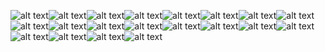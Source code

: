 ![alt text](https://encrypted-tbn0.gstatic.com/images?q=tbn:ANd9GcQsoEDUxaYMfyrf9YpsbZI84gSY5xvvjQ-dOFy9pqD2nFir8-D4Jmed-GAFXQ&s)![alt text](https://encrypted-tbn0.gstatic.com/images?q=tbn:ANd9GcQeyctG9tUDC5VuiPT0fmcNfpka1vbjkyaz4b0EfwEFJbM6thWGtBZA4IbpOR8&s)![alt text](https://encrypted-tbn0.gstatic.com/images?q=tbn:ANd9GcSbX6jFwptGkZ0GFTx0s5HSuqx-6ichbd9yhFdLCIOTWi7ng7vKBfD_Yuch7zI&s)![alt text](https://encrypted-tbn0.gstatic.com/images?q=tbn:ANd9GcQc8M4CKrXBdTY3U4ek9Z1mITF82r8qoN6xiLGPzaQvT7r_Eg0BBMN1GuP-CA&s)![alt text](https://encrypted-tbn0.gstatic.com/images?q=tbn:ANd9GcSxfMwig0ZYdlJpPsFjw8HefcjgMTeTlB5hWDXSlSQTsnQXYnPkheh3mqo8Ayg&s)![alt text](https://encrypted-tbn0.gstatic.com/images?q=tbn:ANd9GcTnUim_kuO8HLKOi_3p7VdlO3Tm-5znWb1oIiq13oBqxsA9yn-UnJLdZGZnNnc&s)![alt text](https://encrypted-tbn0.gstatic.com/images?q=tbn:ANd9GcSJWWVrFCSqO1s9SLTpANuqMXnJYUYvCdCT29e3J7dNsNU8CIvSnVl9eP71QVQ&s)![alt text](https://encrypted-tbn0.gstatic.com/images?q=tbn:ANd9GcQS-E-b-s9SqJQqkmNyyjFIyovLio_JHQxvRVrSwjZQGGxzFDLbHilciPNLFA&s)![alt text](https://encrypted-tbn0.gstatic.com/images?q=tbn:ANd9GcTn5_eOGIH9BduB4CyUjj0kQusDWph8P9HFuV4F52QU9Nf38sy8arZR0hE5nw&s)![alt text](https://encrypted-tbn0.gstatic.com/images?q=tbn:ANd9GcQ9SBH6JsMx7L-dOETZEb2I2VWHlgNWAAYDPU61QSvs9jCjSkNUZiiMN_pG9g&s)![alt text](https://encrypted-tbn0.gstatic.com/images?q=tbn:ANd9GcSICpSwMbAk0oor-IoPVTsGMuQXSc-kkaCZVT45pjZMm9r4eFirPzZj2xDz418&s)![alt text](https://encrypted-tbn0.gstatic.com/images?q=tbn:ANd9GcRKyCmsZbx_imIkVIyxeU4D1RXHR6SBOEJWFCK3Lw1m6yyxBeKLx7P_sieWcA&s)![alt text](https://encrypted-tbn0.gstatic.com/images?q=tbn:ANd9GcTF1_2UxVJrQC4QVcfai4uxDDrMh8kr5AIz5oW4hi8M7ODHW_O-zW2QQFJ9Yg&s)![alt text](https://encrypted-tbn0.gstatic.com/images?q=tbn:ANd9GcTXLWWEmiPzhc9kx-eap5BspfL8bMv-IJgfMQM0DNd4Co13jo8wII1cEcicNg&s)![alt text](https://encrypted-tbn0.gstatic.com/images?q=tbn:ANd9GcR4myw7zwMK7cA0erzJDqsw5G2k7mKlCmZm58SgYbXdB5kP3KepCQK3UPhnuA&s)![alt text](https://encrypted-tbn0.gstatic.com/images?q=tbn:ANd9GcSRn5uHy2vxcxmdPsUEG91dDhDG2YslWzvBHduomwAUGZIk0H68Wc5kop15fw&s)![alt text](https://encrypted-tbn0.gstatic.com/images?q=tbn:ANd9GcRdt-2Vv4v0DjQQNsPfSInyZWOLKJpfDwnYFnXUB-bIPm1NeC-nJJyawG8mJw&s)![alt text](https://encrypted-tbn0.gstatic.com/images?q=tbn:ANd9GcRUDRQMPt6O6vw6R7jEVSr13EtjF-jlzGTsoH0eTIcnAxynpBZPFyBsXvADgQ&s)![alt text](https://encrypted-tbn0.gstatic.com/images?q=tbn:ANd9GcQQ9xAJQYxaFNfGzTXiApu4udilfwWtoYdyjJUczAQJTC-imTz8myqwYczByJs&s)![alt text](https://encrypted-tbn0.gstatic.com/images?q=tbn:ANd9GcR8Yi6HYUFafkmkYUvTFvhsf9WAdhkRonsCCJiuazRwqAcfHKf91-Tid3miRA&s)